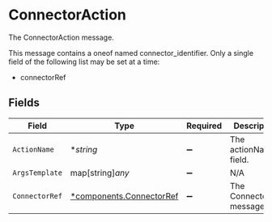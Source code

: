 # ConnectorAction

The ConnectorAction message.

This message contains a oneof named connector_identifier. Only a single field of the following list may be set at a time:
  - connectorRef



## Fields

| Field                                                               | Type                                                                | Required                                                            | Description                                                         |
| ------------------------------------------------------------------- | ------------------------------------------------------------------- | ------------------------------------------------------------------- | ------------------------------------------------------------------- |
| `ActionName`                                                        | **string*                                                           | :heavy_minus_sign:                                                  | The actionName field.                                               |
| `ArgsTemplate`                                                      | map[string]*any*                                                    | :heavy_minus_sign:                                                  | N/A                                                                 |
| `ConnectorRef`                                                      | [*components.ConnectorRef](../../models/components/connectorref.md) | :heavy_minus_sign:                                                  | The ConnectorRef message.                                           |